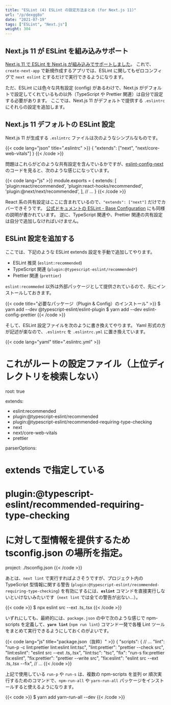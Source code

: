 ```yaml
---
title: "ESLint (4) ESLint の設定方法まとめ (for Next.js 11)"
url: "/p/dexgg8o"
date: "2021-07-19"
tags: ["ESLint", "Next.js"]
weight: 304
---
```


Next.js 11 が ESLint を組み込みサポート
----

[Next.js 11 で ESLint を Next.js が組み込みでサポートしました](https://nextjs.org/docs/basic-features/eslint)。
これで、`create-next-app` で新規作成するアプリでは、ESLint に関してもゼロコンフィグで `next eslint` とするだけで実行できるようになります。

ただ、ESLint には色々な共有設定 (config) があるわけで、Next.js がデフォルトで設定してくれているもの以外（TypeScript や Prettier 関連）は自分で設定する必要があります。
ここでは、Next.js 11 がデフォルトで提供する `.eslintrc` にそれらの設定を追加します。


Next.js 11 デフォルトの ESLint 設定
----

Next.js 11 が生成する `.eslintrc` ファイルは次のようなシンプルなものです。

{{< code lang="json" title=".eslintrc" >}}
{
  "extends": ["next", "next/core-web-vitals"]
}
{{< /code >}}

問題はこれらがどのような共有設定を含んでいるかですが、[eslint-config-next](https://github.com/vercel/next.js/blob/canary/packages/eslint-config-next/index.js
) のコードを見ると、次のような感じになっています。

{{< code lang="js" >}}
module.exports = {
  extends: [
    'plugin:react/recommended',
    'plugin:react-hooks/recommended',
    'plugin:@next/next/recommended',
  ],
  // ...
}
{{< /code >}}

React 系の共有設定はここに含まれているので、`"extends": ["next"]` だけでカバーできそうです。
[公式ドキュメントの ESLint - Base Configuration](https://nextjs.org/docs/basic-features/eslint#base-configuration) にも同様の説明が書かれています。
逆に、TypeScript 関連や、Prettier 関連の共有設定は自分で追加しなければいけません。


ESLint 設定を追加する
----

ここでは、下記のような ESLint extends 設定を手動で追加してやります。

- ESLint 推奨 (`eslint:recommended`)
- TypeScript 関連 (`plugin:@typescript-eslint/recommended*`)
- Prettier 関連 (`prettier`)

`eslint:recommeded` 以外は外部パッケージとして提供されているので、先にインストールしておきます。

{{< code title="必要なパッケージ（Plugin & Config）のインストール" >}}
$ yarn add --dev @typescript-eslint/eslint-plugin
$ yarn add --dev eslint-config-prettier
{{< /code >}}

そして、ESLint 設定ファイルを次のように書き換えてやります。
Yaml 形式の方が記述が楽なので、`.eslintrc` を `.eslintrc.yml` に置き換えています。

{{< code lang="yaml" title=".eslintrc.yml" >}}
# これがルートの設定ファイル（上位ディレクトリを検索しない）
root: true

extends:
  - eslint:recommended
  - plugin:@typescript-eslint/recommended
  - plugin:@typescript-eslint/recommended-requiring-type-checking
  - next
  - next/core-web-vitals
  - prettier

parserOptions:
  # extends で指定している
  # plugin:@typescript-eslint/recommended-requiring-type-checking
  # に対して型情報を提供するため tsconfig.json の場所を指定。
  project: ./tsconfig.json
{{< /code >}}

あとは、`next lint` で実行すればよさそうですが、プロジェクト内の TypeScript 型情報に関する警告 (`plugin:@typescript-eslint/recommended-requiring-type-checking`) を有効にするには、__`eslint`__ コマンドを直接実行しないといけないみたいです（`next lint` では全ての警告が出ない…）。

{{< code >}}
$ npx eslint src --ext .ts,.tsx
{{< /code >}}

いずれにしても、最終的には、`package.json` の中で次のような感じで npm-scripts を定義して、__`yarn lint`__ (`npm run lint`) コマンド一発で各種 Lint ツールをまとめて実行できるようにしておくのがよいです。

{{< code lang="js" title="package.json（抜粋）" >}}
{
  "scripts": {
    // ...
    "lint": "run-p -c lint:prettier lint:eslint lint:tsc",
    "lint:prettier": "prettier --check src",
    "lint:eslint": "eslint src --ext .ts,.tsx",
    "lint:tsc": "tsc",
    "fix": "run-s fix:prettier fix:eslint",
    "fix:prettier": "prettier --write src",
    "fix:eslint": "eslint src --ext .ts,.tsx --fix",
    // ...
{{< /code >}}

上記で使用している `run-p` や `run-s` は、複数の npm-scripts を並列 or 順次実行するためのコマンドで、`npm-run-all` や `yarn-run-all` パッケージをインストールすると使えるようになります。

{{< code >}}
$ yarn add yarn-run-all --dev
{{< /code >}}

